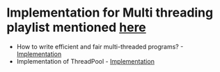# Implementation for Multi threading playlist mentioned [here](https://www.youtube.com/watch?v=2PjlaUnrAMQ&list=PLsdq-3Z1EPT3VjDhjMb5yBsgn0wn2-fjp&index=1&pp=iAQB)
- How to write efficient and fair multi-threaded programs? - [Implementation](https://github.com/lucifercr07/multithreading/blob/main/src/main/java/org/example/arpit/concurrency/CountPrimeTill100Million.java)
- Implementation of ThreadPool - [Implementation](https://github.com/lucifercr07/multithreading/tree/main/src/main/java/org/example/arpit/concurrency/threadpool)